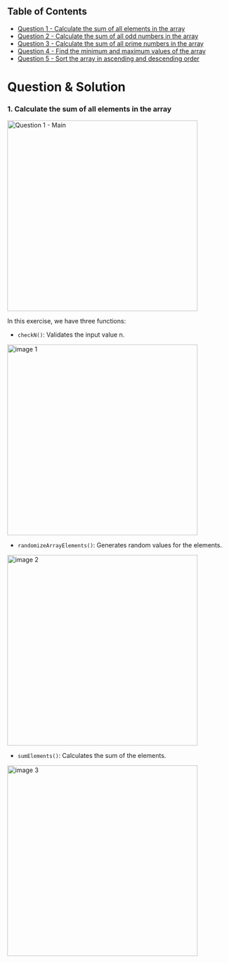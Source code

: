 ## Table of Contents
- [Question 1 - Calculate the sum of all elements in the array](#1-calculate-the-sum-of-all-elements-in-the-array)
- [Question 2 - Calculate the sum of all odd numbers in the array](#2-calculate-the-sum-of-all-odd-numbers-in-the-array)
- [Question 3 - Calculate the sum of all prime numbers in the array](#3-calculate-the-sum-of-all-prime-numbers-in-the-array)
- [Question 4 - Find the minimum and maximum values of the array](#4-find-the-minimum-and-maximum-values-of-the-array)
- [Question 5 - Sort the array in ascending and descending order](#5-sort-the-array-in-ascending-and-descending-order)

# Question & Solution

### 1. Calculate the sum of all elements in the array

<img width="433" alt="Question 1 - Main" src="https://github.com/user-attachments/assets/906d50b0-92f0-4740-8d77-8c583ab4d1ef">

In this exercise, we have three functions:

- `checkN()`: Validates the input value n.
  
<img width="433" alt="image 1" src="https://github.com/user-attachments/assets/769ed6d5-dd1c-44f5-84bd-b83059db26e0">

- `randomizeArrayElements()`: Generates random values for the elements.
  
<img width="433" alt="image 2" src="https://github.com/user-attachments/assets/a3672776-ea1b-4311-92c5-9e12cb90918f">

- `sumElements()`: Calculates the sum of the elements.
  
<img width="433" alt="image 3" src="https://github.com/user-attachments/assets/106f21b5-c1a2-4872-930f-d73621f40d4a">
